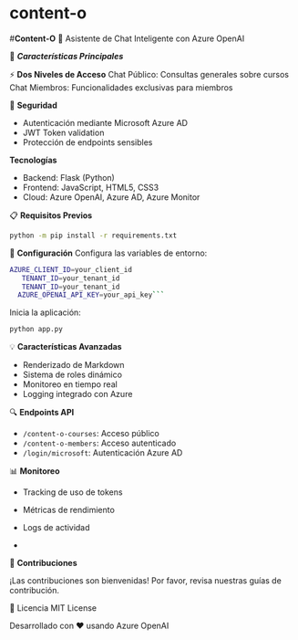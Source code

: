 # content-o

#**Content-O** 🤖
Asistente de Chat Inteligente con Azure OpenAI

🌟 ***Características Principales***

⚡ **Dos Niveles de Acceso**
Chat Público: Consultas generales sobre cursos
Chat Miembros: Funcionalidades exclusivas para miembros



🔐 **Seguridad**

- Autenticación mediante Microsoft Azure AD
- JWT Token validation
- Protección de endpoints sensibles



**Tecnologías**

- Backend: Flask (Python)
- Frontend: JavaScript, HTML5, CSS3
- Cloud: Azure OpenAI, Azure AD, Azure Monitor

📋 **Requisitos Previos**
```bash
python -m pip install -r requirements.txt
```


🚀 **Configuración**
Configura las variables de entorno:
```bash
AZURE_CLIENT_ID=your_client_id
   TENANT_ID=your_tenant_id
   TENANT_ID=your_tenant_id
  AZURE_OPENAI_API_KEY=your_api_key```
```

Inicia la aplicación:
```bash
python app.py
```


💡 **Características Avanzadas**

- Renderizado de Markdown
- Sistema de roles dinámico
- Monitoreo en tiempo real
- Logging integrado con Azure



🔍 **Endpoints API**

- ```/content-o-courses```: Acceso público
- ```/content-o-members```: Acceso autenticado
- ```/login/microsoft```: Autenticación Azure AD
 

📊 **Monitoreo**

- Tracking de uso de tokens
- Métricas de rendimiento
- Logs de actividad

- 

🤝 **Contribuciones**

¡Las contribuciones son bienvenidas! Por favor, revisa nuestras guías de contribución.

📝 Licencia
MIT License

Desarrollado con ❤️ usando Azure OpenAI
